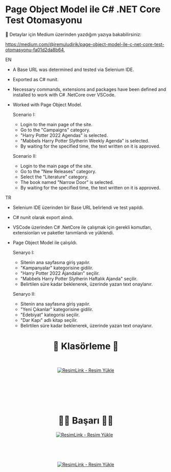 # Page Object Model ile C# .NET Core Test Otomasyonu
:tada: Detaylar için Medium üzerinden yazdığım yazıya bakabilirsiniz:
&nbsp;

https://medium.com/@iremuludirik/page-object-model-ile-c-net-core-test-otomasyonu-fa01d2da8b64,

EN

- A Base URL was determined and tested via Selenium IDE.
- Exported as C# nunit.
- Necessary commands, extensions and packages have been defined and installed to work with C# .NetCore over VSCode.
- Worked with Page Object Model.

  Scenario I:
   - Login to the main page of the site.
   - Go to the "Campaigns" category.
   - "Harry Potter 2022 Agendas" is selected.
   - "Mabbels Harry Potter Slytherin Weekly Agenda" is selected.
   - By waiting for the specified time, the text written on it is approved.
  
    Scenario II:
   - Login to the main page of the site.
   - Go to the "New Releases" category.
   - Select the "Literature" category.
   - The book named "Narrow Door" is selected.
   - By waiting for the specified time, the text written on it is approved.

TR

- Selenium IDE üzerinden bir Base URL belirlendi ve test yapıldı.
- C# nunit olarak export alındı.
- VSCode üzerinden C# .NetCore ile çalışmak için gerekli komutları, extensionları ve paketler tanımlandı ve yüklendi.
- Page Object Model ile çalışıldı.

   Senaryo I:
    - Sitenin ana sayfasına giriş yapılır.
    - "Kampanyalar" kategorisine gidilir.
    - "Harry Potter 2022 Ajandaları" seçilir.
    - "Mabbels Harry Potter Slytherin Haftalık Ajanda" seçilir.
    - Belirtilen süre kadar beklenerek, üzerinde yazan text onaylanır.

     Senaryo II:
    - Sitenin ana sayfasına giriş yapılır.
    - "Yeni Çıkanlar" kategorisine gidilir.
    - "Edebiyat" kategorisi seçilir.
    - "Dar Kapı" adlı kitap seçilir.
    - Belirtilen süre kadar beklenerek, üzerinde yazan text onaylanır.


<div align ="center">
  
 # :open_file_folder: Klasörleme :open_file_folder:
  
&nbsp;
  
  <a href="https://resimlink.com/ZieGf2Ap" title="ResimLink - Resim Yükle"><img src="https://r.resimlink.com/ZieGf2Ap.jpg" title="ResimLink - Resim Yükle" alt="ResimLink - Resim Yükle"></a>


&nbsp;
 

&nbsp;

&nbsp;



# :tada::tada: Başarı :clap::clap:
  <a href="https://resimlink.com/gIjhK" title="ResimLink - Resim Yükle"><img src="https://r.resimlink.com/gIjhK.jpg" title="ResimLink - Resim Yükle" alt="ResimLink - Resim Yükle"></a>
  &nbsp;

&nbsp;

&nbsp;
  
<a href="https://resimlink.com/vlARU" title="ResimLink - Resim Yükle"><img src="https://r.resimlink.com/vlARU.jpg" title="ResimLink - Resim Yükle" alt="ResimLink - Resim Yükle"></a>
</div>
